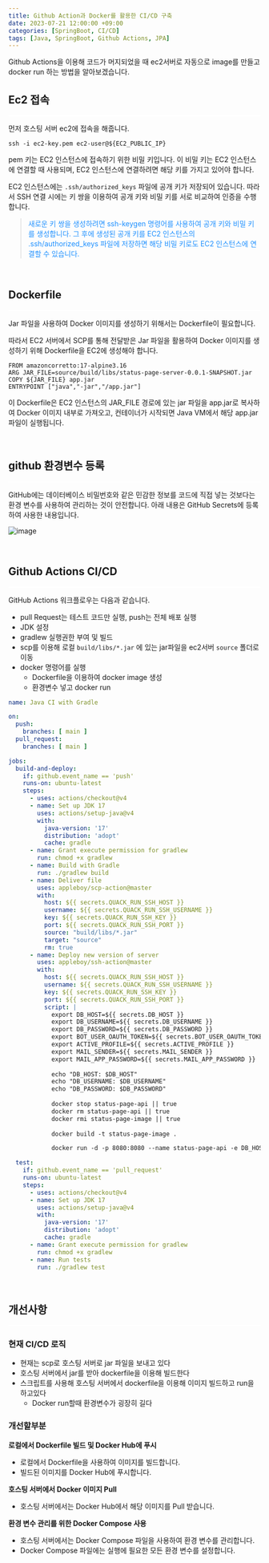 ```yaml
---
title: Github Action과 Docker를 활용한 CI/CD 구축
date: 2023-07-21 12:00:00 +09:00
categories: [SpringBoot, CI/CD]
tags: [Java, SpringBoot, Github Actions, JPA]     
---
```


Github Actions을 이용해 코드가 머지되었을 때 ec2서버로 자동으로 image를 만들고 docker run 하는 방법을 알아보겠습니다.

## Ec2 접속

<hr style="height: 2px; border: none; background-color: white;" />

먼저 호스팅 서버 ec2에 접속을 해줍니다.

```shell
ssh -i ec2-key.pem ec2-user@${EC2_PUBLIC_IP}
```

pem 키는 EC2 인스턴스에 접속하기 위한 비밀 키입니다. 이 비밀 키는 EC2 인스턴스에 연결할 때 사용되며, EC2 인스턴스에 연결하려면 해당 키를 가지고 있어야 합니다.

EC2 인스턴스에는 `.ssh/authorized_keys` 파일에 공개 키가 저장되어 있습니다. 따라서 SSH 연결 시에는 키 쌍을 이용하여 공개 키와 비밀 키를 서로 비교하여 인증을 수행합니다.

> <font color='dodgerblue'>새로운 키 쌍을 생성하려면 ssh-keygen 명령어를 사용하여 공개 키와 비밀 키를 생성합니다. 그 후에 생성된 공개 키를 EC2 인스턴스의 .ssh/authorized_keys 파일에 저장하면 해당 비밀 키로도 EC2 인스턴스에 연결할 수 있습니다.</font>

<br>

## Dockerfile

<hr style="height: 2px; border: none; background-color: white;" />

Jar 파일을 사용하여 Docker 이미지를 생성하기 위해서는 Dockerfile이 필요합니다. 

따라서 EC2 서버에서 SCP를 통해 전달받은 Jar 파일을 활용하여 Docker 이미지를 생성하기 위해 Dockerfile을 EC2에 생성해야 합니다.

```shell
FROM amazoncorretto:17-alpine3.16
ARG JAR_FILE=source/build/libs/status-page-server-0.0.1-SNAPSHOT.jar
COPY ${JAR_FILE} app.jar
ENTRYPOINT ["java","-jar","/app.jar"]
```

이 Dockerfile은 EC2 인스턴스의 JAR_FILE 경로에 있는 jar 파일을 app.jar로 복사하여 Docker 이미지 내부로 가져오고, 컨테이너가 시작되면 Java VM에서 해당 app.jar 파일이 실행됩니다.

<br>

## github 환경변수 등록

<hr style="height: 2px; border: none; background-color: white;" />

GitHub에는 데이터베이스 비밀번호와 같은 민감한 정보를 코드에 직접 넣는 것보다는 환경 변수를 사용하여 관리하는 것이 안전합니다. 아래 내용은 GitHub Secrets에 등록하여 사용한 내용입니다.

![image](https://github.com/rlatmd0829/rlatmd0829.github.io/assets/70622731/19abf86d-cf84-4035-82b8-056d230e52f3)

<br>

## Github Actions CI/CD 

<hr style="height: 2px; border: none; background-color: white;" />

GitHub Actions 워크플로우는 다음과 같습니다.

- pull Request는 테스트 코드만 실행, push는 전체 배포 실행
- JDK 설정
- gradlew 실행권한 부여 및 빌드
- scp를 이용해 로컬 `build/libs/*.jar` 에 있는 jar파일을 ec2서버 `source` 폴더로 이동
- docker 명령어를 실행
  - Dockerfile을 이용하여 docker image 생성
  - 환경변수 넣고 docker run

```yaml
name: Java CI with Gradle

on:
  push:
    branches: [ main ]
  pull_request:
    branches: [ main ]

jobs:
  build-and-deploy:
    if: github.event_name == 'push'
    runs-on: ubuntu-latest
    steps:
      - uses: actions/checkout@v4
      - name: Set up JDK 17
        uses: actions/setup-java@v4
        with:
          java-version: '17'
          distribution: 'adopt'
          cache: gradle
      - name: Grant execute permission for gradlew
        run: chmod +x gradlew
      - name: Build with Gradle
        run: ./gradlew build
      - name: Deliver file
        uses: appleboy/scp-action@master
        with:
          host: ${{ secrets.QUACK_RUN_SSH_HOST }}
          username: ${{ secrets.QUACK_RUN_SSH_USERNAME }}
          key: ${{ secrets.QUACK_RUN_SSH_KEY }}
          port: ${{ secrets.QUACK_RUN_SSH_PORT }}
          source: "build/libs/*.jar"
          target: "source"
          rm: true
      - name: Deploy new version of server
        uses: appleboy/ssh-action@master
        with:
          host: ${{ secrets.QUACK_RUN_SSH_HOST }}
          username: ${{ secrets.QUACK_RUN_SSH_USERNAME }}
          key: ${{ secrets.QUACK_RUN_SSH_KEY }}
          port: ${{ secrets.QUACK_RUN_SSH_PORT }}
          script: |
            export DB_HOST=${{ secrets.DB_HOST }}
            export DB_USERNAME=${{ secrets.DB_USERNAME }}
            export DB_PASSWORD=${{ secrets.DB_PASSWORD }}
            export BOT_USER_OAUTH_TOKEN=${{ secrets.BOT_USER_OAUTH_TOKEN }}
            export ACTIVE_PROFILE=${{ secrets.ACTIVE_PROFILE }}
            export MAIL_SENDER=${{ secrets.MAIL_SENDER }}
            export MAIL_APP_PASSWORD=${{ secrets.MAIL_APP_PASSWORD }}
            
            echo "DB_HOST: $DB_HOST"
            echo "DB_USERNAME: $DB_USERNAME"
            echo "DB_PASSWORD: $DB_PASSWORD"
            
            docker stop status-page-api || true
            docker rm status-page-api || true
            docker rmi status-page-image || true
            
            docker build -t status-page-image .

            docker run -d -p 8080:8080 --name status-page-api -e DB_HOST=$DB_HOST -e DB_USERNAME=$DB_USERNAME -e DB_PASSWORD=$DB_PASSWORD -e BOT_USER_OAUTH_TOKEN=$BOT_USER_OAUTH_TOKEN -e SPRING_PROFILES_ACTIVE=$ACTIVE_PROFILE -e MAIL_SENDER=$MAIL_SENDER -e MAIL_APP_PASSWORD=$MAIL_APP_PASSWORD status-page-image:latest

  test:
    if: github.event_name == 'pull_request'
    runs-on: ubuntu-latest
    steps:
      - uses: actions/checkout@v4
      - name: Set up JDK 17
        uses: actions/setup-java@v4
        with:
          java-version: '17'
          distribution: 'adopt'
          cache: gradle
      - name: Grant execute permission for gradlew
        run: chmod +x gradlew
      - name: Run tests
        run: ./gradlew test
```


<br>

## 개선사항

<hr style="height: 2px; border: none; background-color: white;" />

### 현재 CI/CD 로직

- 현재는 scp로 호스팅 서버로 jar 파일을 보내고 있다
- 호스팅 서버에서 jar를 받아 dockerfile을 이용해 빌드한다
- 스크립트를 사용해 호스팅 서버에서 dockerfile을 이용해 이미지 빌드하고 run을 하고있다
  - Docker run할때 환경변수가 굉장히 길다


### 개선할부분

**로컬에서 Dockerfile 빌드 및 Docker Hub에 푸시**

- 로컬에서 Dockerfile을 사용하여 이미지를 빌드합니다.
- 빌드된 이미지를 Docker Hub에 푸시합니다.

**호스팅 서버에서 Docker 이미지 Pull**

- 호스팅 서버에서는 Docker Hub에서 해당 이미지를 Pull 받습니다. 

**환경 변수 관리를 위한 Docker Compose 사용**

- 호스팅 서버에서는 Docker Compose 파일을 사용하여 환경 변수를 관리합니다.
- Docker Compose 파일에는 실행에 필요한 모든 환경 변수를 설정합니다.

